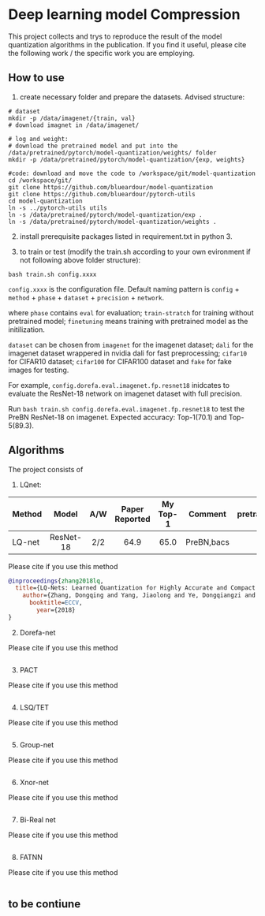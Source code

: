 
# Deep learning model Compression

This project collects and trys to reproduce the result of the model quantization algorithms in the publication.
If you find it useful, please cite the following work / the specific work you are employing.


## How to use

1. create necessary folder and prepare the datasets. Advised structure:

```
# dataset
mkdir -p /data/imagenet/{train, val}
# download imagnet in /data/imagenet/

# log and weight:
# download the pretrained model and put into the /data/pretrained/pytorch/model-quantization/weights/ folder
mkdir -p /data/pretrained/pytorch/model-quantization/{exp, weights}

#code: download and move the code to /workspace/git/model-quantization
cd /workspace/git/
git clone https://github.com/blueardour/model-quantization
git clone https://github.com/blueardour/pytorch-utils
cd model-quantization
ln -s ../pytorch-utils utils
ln -s /data/pretrained/pytorch/model-quantization/exp .
ln -s /data/pretrained/pytorch/model-quantization/weights .
```

2. install prerequisite packages listed in requirement.txt in python 3.

3. to train or test (modify the train.sh according to your own evironment if not following above folder structure):

```
bash train.sh config.xxxx
```

`config.xxxx` is the configuration file.
Default naming pattern is `config` + `method` + `phase` + `dataset` + `precision` + `network`.

where `phase` contains `eval` for evaluation; `train-stratch` for training without pretrained model; `finetuning` means training with pretrained model as the initilization.

`dataset` can be chosen from `imagenet` for the imagenet dataset; `dali` for the imagenet dataset wrappered in nvidia dali for fast preprocessing; `cifar10` for CIFAR10 dataset; `cifar100` for CIFAR100 dataset and `fake` for fake images for testing.

For example, `config.dorefa.eval.imagenet.fp.resnet18` inidcates to evaluate the ResNet-18 network on imagenet dataset with full precision.

Run `bash train.sh config.dorefa.eval.imagenet.fp.resnet18` to test the PreBN ResNet-18 on imagenet. Expected accuracy: Top-1(70.1) and Top-5(89.3).

## Algorithms

The project consists of 

1. LQnet:

Method | Model | A/W | Paper Reported | My Top-1  | Comment | pretrained
--- |:---:|:---:|:---:|:---:|:---:|:---:
LQ-net | ResNet-18 | 2/2 | 64.9 | 65.0 | PreBN,bacs | 

Please cite if you use this method

```BibTeX
@inproceedings{zhang2018lq,
  title={LQ-Nets: Learned Quantization for Highly Accurate and Compact Deep Neural Networks},
    author={Zhang, Dongqing and Yang, Jiaolong and Ye, Dongqiangzi and Hua, Gang},
      booktitle=ECCV,
        year={2018}
}
```


2. Dorefa-net

Please cite if you use this method

```BibTeX
```

3. PACT

Please cite if you use this method

```BibTeX
```


4. LSQ/TET

Please cite if you use this method

```BibTeX
```


5. Group-net

Please cite if you use this method

```BibTeX
```


6. Xnor-net

Please cite if you use this method

```BibTeX
```


7. Bi-Real net

Please cite if you use this method

```BibTeX
```

8. FATNN

Please cite if you use this method

```BibTeX
```

## to be contiune



